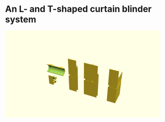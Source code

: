 # An L- and T-shaped curtain blinder system

![Generated display preview](render/display.png "Generated display preview")
